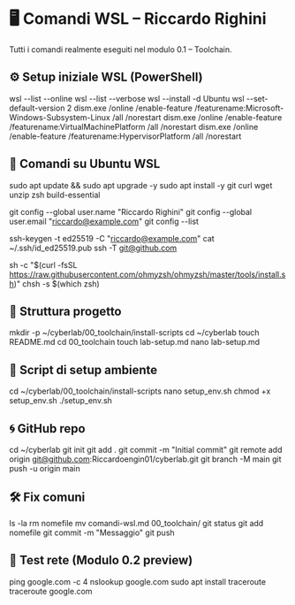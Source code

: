 # 🖥️ Comandi WSL – Riccardo Righini

Tutti i comandi realmente eseguiti nel modulo 0.1 – Toolchain.

## ⚙️ Setup iniziale WSL (PowerShell)

wsl --list --online
wsl --list --verbose
wsl --install -d Ubuntu
wsl --set-default-version 2
dism.exe /online /enable-feature /featurename:Microsoft-Windows-Subsystem-Linux /all /norestart
dism.exe /online /enable-feature /featurename:VirtualMachinePlatform /all /norestart
dism.exe /online /enable-feature /featurename:HypervisorPlatform /all /norestart

## 🐧 Comandi su Ubuntu WSL

sudo apt update && sudo apt upgrade -y
sudo apt install -y git curl wget unzip zsh build-essential

git config --global user.name "Riccardo Righini"
git config --global user.email "riccardo@example.com"
git config --list

ssh-keygen -t ed25519 -C "riccardo@example.com"
cat ~/.ssh/id_ed25519.pub
ssh -T git@github.com

sh -c "$(curl -fsSL https://raw.githubusercontent.com/ohmyzsh/ohmyzsh/master/tools/install.sh)"
chsh -s $(which zsh)

## 📁 Struttura progetto

mkdir -p ~/cyberlab/00_toolchain/install-scripts
cd ~/cyberlab
touch README.md
cd 00_toolchain
touch lab-setup.md
nano lab-setup.md

## 📝 Script di setup ambiente

cd ~/cyberlab/00_toolchain/install-scripts
nano setup_env.sh
chmod +x setup_env.sh
./setup_env.sh

## 🌀 GitHub repo

cd ~/cyberlab
git init
git add .
git commit -m "Initial commit"
git remote add origin git@github.com:Riccardoengin01/cyberlab.git
git branch -M main
git push -u origin main

## 🛠️ Fix comuni

ls -la
rm nomefile
mv comandi-wsl.md 00_toolchain/
git status
git add nomefile
git commit -m "Messaggio"
git push

## 🧪 Test rete (Modulo 0.2 preview)

ping google.com -c 4
nslookup google.com
sudo apt install traceroute
traceroute google.com
